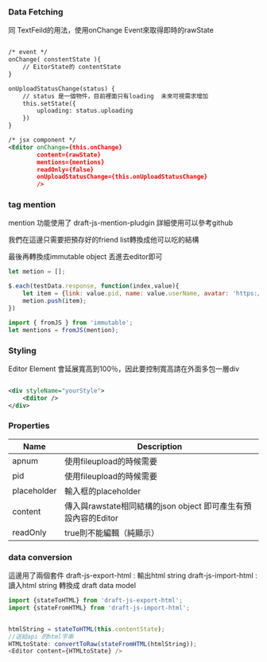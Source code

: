 ### Data Fetching

同 TextFeild的用法，使用onChange Event來取得即時的rawState

``` xml

/* event */
onChange( constentState ){
	// EitorState的 contentState 
}

onUploadStatusChange(status) {
	// status 是一個物件，目前裡面只有loading  未來可視需求增加
	this.setState({
		uploading: status.uploading
	})
}

/* jsx component */
<Editor onChange={this.onChange}
		content={rawState}
		mentions={mentions}
		readOnly={false}
		onUploadStatusChange={this.onUploadStatusChange}
		/>

```

### tag mention

mention 功能使用了 draft-js-mention-pludgin  詳細使用可以參考github

我們在這邊只需要把預存好的friend list轉換成他可以吃的結構

最後再轉換成immutable object 丟進去editor即可

``` javascript
let metion = [];

$.each(testData.response, function(index,value){
	let item = {link: value.pid, name: value.userName, avatar: 'https://pbs.twimg.com/profile_images/517863945/mattsailing_400x400.jpg'};
	metion.push(item);
})

import { fromJS } from 'immutable';
let mentions = fromJS(mention);
```
### Styling

Editor Element 會延展寬高到100％，因此要控制寬高請在外面多包一層div

``` xml

<div styleName="yourStyle">
	<Editor />
</div>

```

### Properties

|Name|Description|
|----|--------------|
|apnum|使用fileupload的時候需要|
|pid|使用fileupload的時候需要|
|placeholder|輸入框的placeholder|
|content|傳入與rawstate相同結構的json object 即可產生有預設內容的Editor|
|readOnly|true則不能編輯（純顯示）|

### data conversion

這邊用了兩個套件
draft-js-export-html : 輸出html string
draft-js-import-html : 讀入html string 轉換成 draft data model

``` javascript
import {stateToHTML} from 'draft-js-export-html';
import {stateFromHTML} from 'draft-js-import-html';


htmlString = stateToHTML(this.contentState);
//送給api 的html字串
HTMLtoState: convertToRaw(stateFromHTML(htmlString));
<Editor content={HTMLtoState} />
```